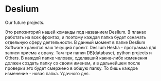 # Deslium
Our future projects.

Это репозиторий нашей команды под названием Deslium. В планах работать на всех фронтах, и поэтому каждая папка будет означать отдельную сферу деятельности. В данный момент в папке Deslium Software хранится наш текущий проект. Deslium Hestia - программа для записи приема к врачу. Там три папки DB(database), python projects  и  Others.  В каждой папке человек, сделавший какие-либо изменения должен создать папку со своим именем, и в дальнейшем после проверки это будет смержено в общую папку. То бишь каждое изменение - новая папка. Удачного дня.
